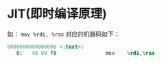 # JIT(即时编译原理)

如： `mov %rdi, %rax` 对应的机器码如下：

``` s
0000000000000000 <.text>:
   0:	48 89 f8             	mov    %rdi,%rax
```
